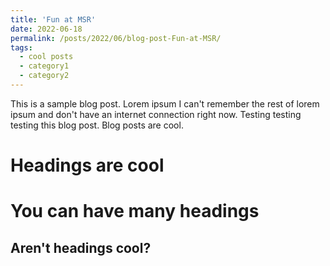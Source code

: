 ```yaml
---
title: 'Fun at MSR'
date: 2022-06-18
permalink: /posts/2022/06/blog-post-Fun-at-MSR/
tags:
  - cool posts
  - category1
  - category2
---
```


This is a sample blog post. Lorem ipsum I can't remember the rest of lorem ipsum and don't have an internet connection right now. Testing testing testing this blog post. Blog posts are cool. 

Headings are cool
======

You can have many headings
======

Aren't headings cool?
------
